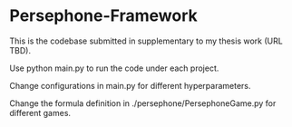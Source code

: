 # Persephone-Framework
This is the codebase submitted in supplementary to my thesis work (URL TBD).

Use python main.py to run the code under each project.

Change configurations in main.py for different hyperparameters.

Change the formula definition in ./persephone/PersephoneGame.py for different games.

